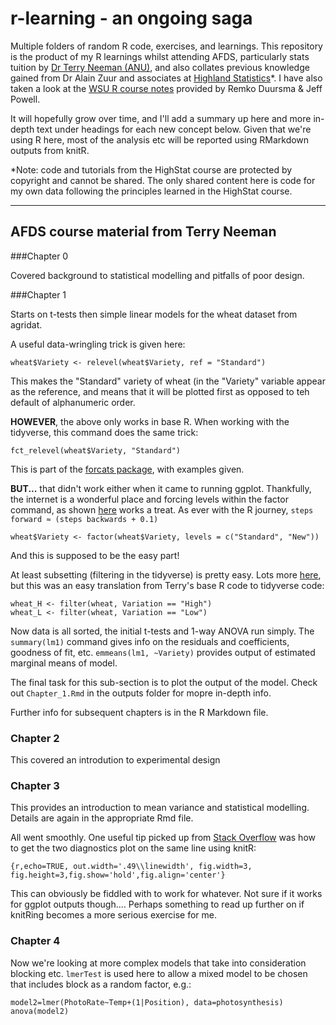 # r-learning - an ongoing saga
Multiple folders of random R code, exercises, and learnings. This repository is the product of my R learnings whilst attending AFDS, particularly stats tuition by [Dr Terry Neeman (ANU)](https://services.anu.edu.au/business-units/statistical-consulting-unit/dr-terry-neeman), and also collates previous knowledge gained from Dr Alain Zuur and associates at [Highland Statistics](http://www.highstat.com/)*. I have also taken a look at the [WSU R course notes](https://www.westernsydney.edu.au/hie/events/data_analysis_r) provided by Remko Duursma & Jeff Powell.

It will hopefully grow over time, and I'll add a summary up here and more in-depth text under headings for each new concept below. Given that we're using R here, most of the analysis etc will be reported using RMarkdown outputs from knitR.


*Note: code and tutorials from the HighStat course are protected by copyright and cannot be shared. The only shared content here is code for my own data following the principles learned in the HighStat course.

_________

## AFDS course material from Terry Neeman

###Chapter 0 

Covered background to statistical modelling and pitfalls of poor design.

###Chapter 1 

Starts on t-tests then simple linear models for the wheat dataset from agridat. 

A useful data-wringling trick is given here:

```
wheat$Variety <- relevel(wheat$Variety, ref = "Standard")
```

This makes the "Standard" variety of wheat (in the "Variety" variable appear as the reference, and means that it will be plotted first as opposed to teh default of alphanumeric order.

**HOWEVER**, the above only works in base R. When working with the tidyverse, this command does the same trick:

```
fct_relevel(wheat$Variety, "Standard")
```
This is part of the [forcats package](https://forcats.tidyverse.org/reference/fct_relevel.html), with examples given.

**BUT...** that didn't work either when it came to running ggplot. Thankfully, the internet is a wonderful place and forcing levels within the factor command, as shown [here](https://sebastiansauer.github.io/ordering-bars/) works a treat. As ever with the R journey, `steps forward ≈ (steps backwards + 0.1)`

```
wheat$Variety <- factor(wheat$Variety, levels = c("Standard", "New"))
```
And this is supposed to be the easy part!

At least subsetting (filtering in the tidyverse) is pretty easy. Lots more [here](https://dplyr.tidyverse.org/reference/filter.html), but this was an easy translation from Terry's base R code to tidyverse code:

```
wheat_H <- filter(wheat, Variation == "High")
wheat_L <- filter(wheat, Variation == "Low")
```

Now data is all sorted, the initial t-tests and 1-way ANOVA run simply. The `summary(lm1)` command gives info on the residuals and coefficients, goodness of fit, etc. `emmeans(lm1, ~Variety)` provides output of estimated marginal means of model.

The final task for this sub-section is to plot the output of the model. 
Check out `Chapter_1.Rmd` in the outputs folder for mopre in-depth info.

Further info for subsequent chapters is in the R Markdown file.

### Chapter 2
This covered an introdution to experimental design

### Chapter 3
This provides an introduction to mean variance and statistical modelling. Details are again in the appropriate Rmd file. 

All went smoothly. One useful tip picked up from [Stack Overflow](https://stackoverflow.com/questions/37115276/control-alignment-of-two-side-by-side-plots-in-knitr)  was how to get the two diagnostics plot on the same line using knitR:

```
{r,echo=TRUE, out.width='.49\\linewidth', fig.width=3, fig.height=3,fig.show='hold',fig.align='center'}
```

This can obviously be fiddled with to work for whatever. Not sure if it works for ggplot outputs though.... Perhaps something to read up further on if knitRing becomes a more serious exercise for me.

### Chapter 4
Now we're looking at more complex models that take into consideration blocking etc. `lmerTest` is used here to allow a mixed model to be chosen that includes block as a random factor, e.g.:

```
model2=lmer(PhotoRate~Temp+(1|Position), data=photosynthesis)
anova(model2)
```
